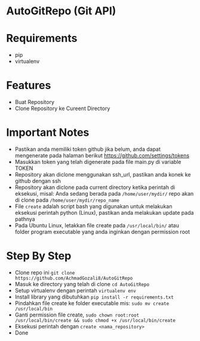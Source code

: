 # AutoGitRepo (Git API)
# Requirements
- pip
- virtualenv

# Features
- Buat Repository
- Clone Repository ke Cureent Directory

# Important Notes
- Pastikan anda memiliki token github jika belum, anda dapat mengenerate pada halaman berikut https://github.com/settings/tokens
- Masukkan token yang telah digenerate pada file main.py di variable TOKEN
- Repository akan diclone menggunakan ssh_url, pastikan anda konek ke github dengan ssh
- Repository akan diclone pada current directory ketika perintah di eksekusi, misal: Anda sedang berada pada `/home/user/mydir/` repo akan di clone pada `/home/user/mydir/repo_name`
- File `create` adalah script bash yang digunakan untuk melakukan eksekusi perintah python (Linux), pastikan anda melakukan update pada pathnya
- Pada Ubuntu Linux, letakkan file create pada `/usr/local/bin/` atau folder program executable yang anda inginkan dengan permission root

# Step By Step
- Clone repo ini `git clone https://github.com/AchmadGozali8/AutoGitRepo`
- Masuk ke directory yang telah di clone `cd AutoGitRepo`
- Setup virtualenv dengan perintah `virtualenv env`
- Install library yang dibutuhkan `pip install -r requirements.txt`
- Pindahkan file create ke folder executable mis: `sudo mv create /usr/local/bin`
- Ganti permission file create, `sudo chown root:root /usr/local/bin/create && sudo chmod +x /usr/local/bin/create`
- Eksekusi perintah dengan `create <nama_repository>`
- Done
